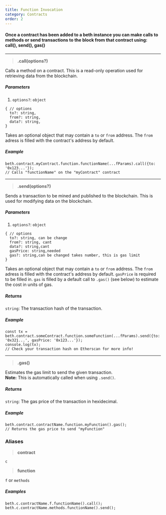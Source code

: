 ```yaml
---
title: Function Invocation
category: Contracts
order: 2
---
```


#### Once a contract has been added to a beth instance you can make calls to methods or send transactions to the block from that contract using:<br><b>call(), send(), gas()</b>

<hr>

> **.call(options?)**

Calls a method on a contract. This is a read-only operation used for retrieving
data from the blockchain.

##### Parameters

1.  `options?`: `object`<br>

```
{ // options
  to?: string,
  from?: string,
  data?: string,
}
```

Takes an optional object that may contain a `to` or `from` address. The `from`
adress is filled with the contract's address by default.

##### Example

```
beth.contract.myContract.function.functionName(...fParams).call({to: '0x123...'});
// Calls "functionName" on the "myContract" contract
```

<hr>

> **.send(options?)**

Sends a transaction to be mined and published to the blockchain. This is used
for modifying data on the blockchain.

##### Parameters

1.  `options?`: `object`<br>

```
{ // options
  to?: string, can be change
  from?: string, cant
  data?: string,cant
  gasPrice: string,needed
  gas?: string,can be changed takes number, this is gas limit
}
```

Takes an optional object that may contain a `to` or `from` address. The `from`
adress is filled with the contract's address by default. `gasPrice` is required
to be filled in. `gas` is filled by a default call to `.gas()` (see below) to
estimate the cost in units of gas.

##### Returns

`string`: The transaction hash of the transaction.

##### Example

```
const tx = beth.contract.someContract.function.someFunction(...fParams).send({to: '0x321...', gasPrice: '0x123...'});
console.log(tx);
// Check your transaction hash on Etherscan for more info!
```

<hr>

> **.gas()**

Estimates the gas limit to send the given transaction.<br> **Note:** This is
automatically called when using `.send()`.

##### Returns

`string`: The gas price of the transaction in hexidecimal.

##### Example

```
beth.contract.contractName.function.myFunction().gas();
// Returns the gas price to send "myFunction"
```

### Aliases

> **contract**

`c`

> **function**

`f` or `methods`

##### Examples

`beth.c.contractName.f.functionName().call();`<br>
`beth.c.contractName.methods.functionName().send();`
